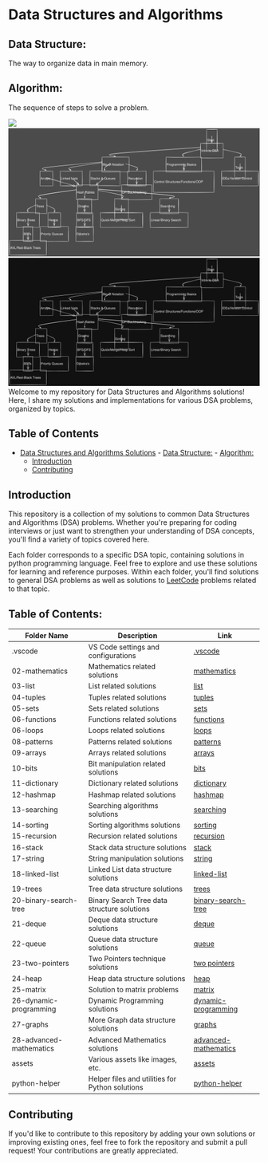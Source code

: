 # Data Structures and Algorithms

## Data Structure:

The way to organize data in main memory.

## Algorithm:

The sequence of steps to solve a problem.

<img src="./assets/dsa.svg">
<img src="./assets/road.svg">
<img src="./assets/road.png">
<!-- <img src="./assets/large.svg">
 -->
Welcome to my repository for Data Structures and Algorithms solutions! Here, I share my solutions and implementations for various DSA problems, organized by topics.

## Table of Contents

- [Data Structures and Algorithms Solutions](#data-structures-and-algorithms-solutions) - [Data Structure:](#data-structure) - [Algorithm:](#algorithm)
  - [Introduction](#introduction)
  - [Contributing](#contributing)

## Introduction

This repository is a collection of my solutions to common Data Structures and Algorithms (DSA) problems. Whether you're preparing for coding interviews or just want to strengthen your understanding of DSA concepts, you'll find a variety of topics covered here.

Each folder corresponds to a specific DSA topic, containing solutions in python programming language. Feel free to explore and use these solutions for learning and reference purposes.
Within each folder, you'll find solutions to general DSA problems as well as solutions to <a href="https://leetcode.com/problemset/?difficulty=EASY&page=1&topicSlugs=array">LeetCode</a> problems related to that topic.

## Table of Contents:

| Folder Name             | Description                                     | Link                                                          |
| ----------------------- | ----------------------------------------------- | ------------------------------------------------------------- |
| .vscode                 | VS Code settings and configurations             | <a href=./.vscode/> .vscode </a>                              |
| 02-mathematics          | Mathematics related solutions                   | <a href=./02-mathematics/> mathematics </a>                   |
| 03-list                 | List related solutions                          | <a href=./03-list/> list </a>                                 |
| 04-tuples               | Tuples related solutions                        | <a href=./04-tuples/> tuples </a>                             |
| 05-sets                 | Sets related solutions                          | <a href=./05-sets/> sets </a>                                 |
| 06-functions            | Functions related solutions                     | <a href=./06-functions/> functions </a>                       |
| 06-loops                | Loops related solutions                         | <a href=./06-loops/> loops </a>                               |
| 08-patterns             | Patterns related solutions                      | <a href=./08-patterns/> patterns </a>                         |
| 09-arrays               | Arrays related solutions                        | <a href=./09-arrays/> arrays </a>                             |
| 10-bits                 | Bit manipulation related solutions              | <a href=./10-bits/> bits </a>                                 |
| 11-dictionary           | Dictionary related solutions                    | <a href=./11-dictionary/> dictionary </a>                     |
| 12-hashmap              | Hashmap related solutions                       | <a href=./12-hashmap/> hashmap </a>                           |
| 13-searching            | Searching algorithms solutions                  | <a href=./13-searching/> searching </a>                       |
| 14-sorting              | Sorting algorithms solutions                    | <a href=./14-sorting/> sorting </a>                           |
| 15-recursion            | Recursion related solutions                     | <a href=./15-recursion/> recursion </a>                       |
| 16-stack                | Stack data structure solutions                  | <a href=./16-stack/> stack </a>                               |
| 17-string               | String manipulation solutions                   | <a href=./17-string/> string </a>                             |
| 18-linked-list          | Linked List data structure solutions            | <a href=./18-linkedlist/> linked-list </a>                    |
| 19-trees                | Tree data structure solutions                   | <a href=./19-trees/> trees </a>                               |
| 20-binary-search-tree   | Binary Search Tree data structure solutions     | <a href=./20-binary-search-tree/> binary-search-tree </a>     |
| 21-deque                | Deque data structure solutions                  | <a href=./21-deque/> deque </a>                               |
| 22-queue                | Queue data structure solutions                  | <a href=./22-queue/> queue </a>                               |
| 23-two-pointers         | Two Pointers technique solutions                | <a href=./23-two-pointers/> two pointers </a>                 |
| 24-heap                 | Heap data structure solutions                   | <a href=./24-heap/> heap </a>                                 |
| 25-matrix               | Solution to matrix problems                     | <a href=./25-matrix/> matrix </a>                             |
| 26-dynamic-programming  | Dynamic Programming solutions                   | <a href=./26-dynamic-programming/> dynamic-programming </a>   |
| 27-graphs               | More Graph data structure solutions             | <a href=./27-graphs/> graphs </a>                             |
| 28-advanced-mathematics | Advanced Mathematics solutions                  | <a href=./28-advanced-mathematics/> advanced-mathematics </a> |
| assets                  | Various assets like images, etc.                | <a href=./assets/> assets </a>                                |
| python-helper           | Helper files and utilities for Python solutions | <a href=./python-helper/> python-helper </a>                  |

## Contributing

If you'd like to contribute to this repository by adding your own solutions or improving existing ones, feel free to fork the repository and submit a pull request! Your contributions are greatly appreciated.
